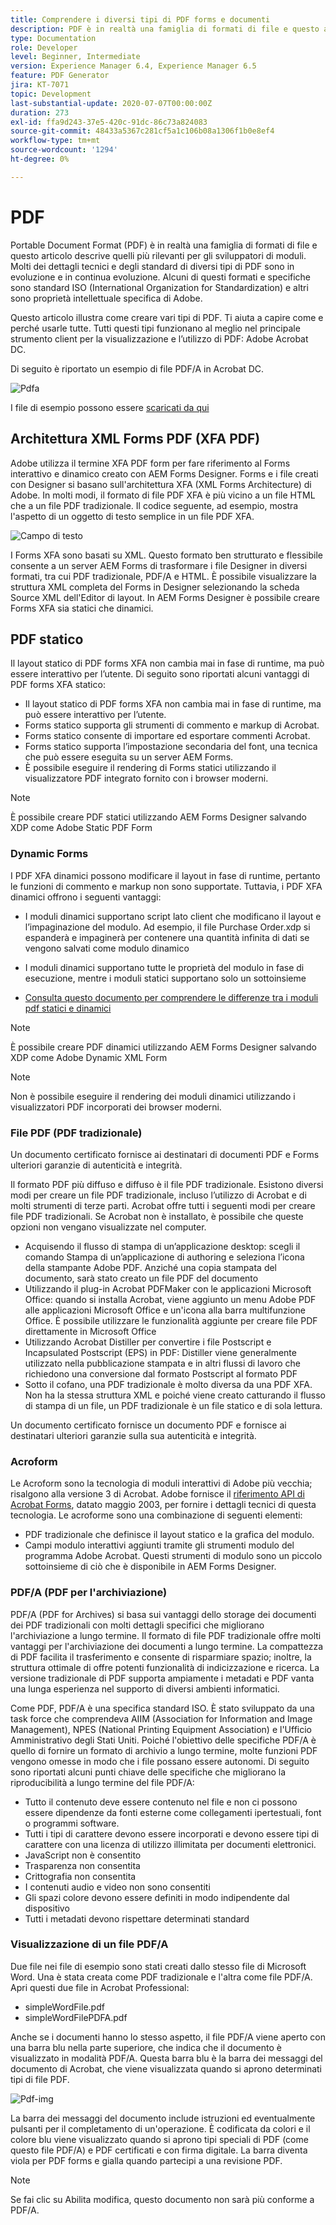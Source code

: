 ```yaml
---
title: Comprendere i diversi tipi di PDF forms e documenti
description: PDF è in realtà una famiglia di formati di file e questo articolo descrive i tipi di PDF importanti e rilevanti per gli sviluppatori di moduli.
type: Documentation
role: Developer
level: Beginner, Intermediate
version: Experience Manager 6.4, Experience Manager 6.5
feature: PDF Generator
jira: KT-7071
topic: Development
last-substantial-update: 2020-07-07T00:00:00Z
duration: 273
exl-id: ffa9d243-37e5-420c-91dc-86c73a824083
source-git-commit: 48433a5367c281cf5a1c106b08a1306f1b0e8ef4
workflow-type: tm+mt
source-wordcount: '1294'
ht-degree: 0%

---
```


# PDF

Portable Document Format (PDF) è in realtà una famiglia di formati di file e questo articolo descrive quelli più rilevanti per gli sviluppatori di moduli. Molti dei dettagli tecnici e degli standard di diversi tipi di PDF sono in evoluzione e in continua evoluzione. Alcuni di questi formati e specifiche sono standard ISO (International Organization for Standardization) e altri sono proprietà intellettuale specifica di Adobe.

Questo articolo illustra come creare vari tipi di PDF. Ti aiuta a capire come e perché usarle tutte. Tutti questi tipi funzionano al meglio nel principale strumento client per la visualizzazione e l’utilizzo di PDF: Adobe Acrobat DC.

Di seguito è riportato un esempio di file PDF/A in Acrobat DC.

![Pdfa](assets/pdfa-file-in-acrobat.png)

I file di esempio possono essere [scaricati da qui](assets/pdf-file-types.zip)

## Architettura XML Forms PDF (XFA PDF)

Adobe utilizza il termine XFA PDF form per fare riferimento al Forms interattivo e dinamico creato con AEM Forms Designer. Forms e i file creati con Designer si basano sull&#39;architettura XFA (XML Forms Architecture) di Adobe. In molti modi, il formato di file PDF XFA è più vicino a un file HTML che a un file PDF tradizionale. Il codice seguente, ad esempio, mostra l&#39;aspetto di un oggetto di testo semplice in un file PDF XFA.

![Campo di testo](assets/text-field.JPG)

I Forms XFA sono basati su XML. Questo formato ben strutturato e flessibile consente a un server AEM Forms di trasformare i file Designer in diversi formati, tra cui PDF tradizionale, PDF/A e HTML. È possibile visualizzare la struttura XML completa del Forms in Designer selezionando la scheda Source XML dell&#39;Editor di layout. In AEM Forms Designer è possibile creare Forms XFA sia statici che dinamici.

## PDF statico

Il layout statico di PDF forms XFA non cambia mai in fase di runtime, ma può essere interattivo per l’utente. Di seguito sono riportati alcuni vantaggi di PDF forms XFA statico:

* Il layout statico di PDF forms XFA non cambia mai in fase di runtime, ma può essere interattivo per l’utente.
* Forms statico supporta gli strumenti di commento e markup di Acrobat.
* Forms statico consente di importare ed esportare commenti Acrobat.
* Forms statico supporta l’impostazione secondaria del font, una tecnica che può essere eseguita su un server AEM Forms.
* È possibile eseguire il rendering di Forms statici utilizzando il visualizzatore PDF integrato fornito con i browser moderni.

>[!NOTE]
>
> È possibile creare PDF statici utilizzando AEM Forms Designer salvando XDP come Adobe Static PDF Form



### Dynamic Forms

I PDF XFA dinamici possono modificare il layout in fase di runtime, pertanto le funzioni di commento e markup non sono supportate. Tuttavia, i PDF XFA dinamici offrono i seguenti vantaggi:

* I moduli dinamici supportano script lato client che modificano il layout e l’impaginazione del modulo. Ad esempio, il file Purchase Order.xdp si espanderà e impaginerà per contenere una quantità infinita di dati se vengono salvati come modulo dinamico
* I moduli dinamici supportano tutte le proprietà del modulo in fase di esecuzione, mentre i moduli statici supportano solo un sottoinsieme

* [Consulta questo documento per comprendere le differenze tra i moduli pdf statici e dinamici](https://experienceleague.adobe.com/docs/experience-manager-learn/forms/document-services/pdf-forms-and-documents.html?lang=it#:~:text=Dynamic%20forms%20support%20all%20the,forms%20support%20only%20a%20subset)

>[!NOTE]
>
> È possibile creare PDF dinamici utilizzando AEM Forms Designer salvando XDP come Adobe Dynamic XML Form

>[!NOTE]
>
> Non è possibile eseguire il rendering dei moduli dinamici utilizzando i visualizzatori PDF incorporati dei browser moderni.

### File PDF (PDF tradizionale)

Un documento certificato fornisce ai destinatari di documenti PDF e Forms ulteriori garanzie di autenticità e integrità.

Il formato PDF più diffuso e diffuso è il file PDF tradizionale. Esistono diversi modi per creare un file PDF tradizionale, incluso l’utilizzo di Acrobat e di molti strumenti di terze parti. Acrobat offre tutti i seguenti modi per creare file PDF tradizionali. Se Acrobat non è installato, è possibile che queste opzioni non vengano visualizzate nel computer.

* Acquisendo il flusso di stampa di un’applicazione desktop: scegli il comando Stampa di un’applicazione di authoring e seleziona l’icona della stampante Adobe PDF. Anziché una copia stampata del documento, sarà stato creato un file PDF del documento
* Utilizzando il plug-in Acrobat PDFMaker con le applicazioni Microsoft Office: quando si installa Acrobat, viene aggiunto un menu Adobe PDF alle applicazioni Microsoft Office e un&#39;icona alla barra multifunzione Office. È possibile utilizzare le funzionalità aggiunte per creare file PDF direttamente in Microsoft Office
* Utilizzando Acrobat Distiller per convertire i file Postscript e Incapsulated Postscript (EPS) in PDF: Distiller viene generalmente utilizzato nella pubblicazione stampata e in altri flussi di lavoro che richiedono una conversione dal formato Postscript al formato PDF
* Sotto il cofano, una PDF tradizionale è molto diversa da una PDF XFA. Non ha la stessa struttura XML e poiché viene creato catturando il flusso di stampa di un file, un PDF tradizionale è un file statico e di sola lettura.

Un documento certificato fornisce un documento PDF e fornisce ai destinatari ulteriori garanzie sulla sua autenticità e integrità.

### Acroform

Le Acroform sono la tecnologia di moduli interattivi di Adobe più vecchia; risalgono alla versione 3 di Acrobat. Adobe fornisce il [riferimento API di Acrobat Forms](assets/FormsAPIReference.pdf), datato maggio 2003, per fornire i dettagli tecnici di questa tecnologia. Le acroforme sono una combinazione di
seguenti elementi:

* PDF tradizionale che definisce il layout statico e la grafica del modulo.
* Campi modulo interattivi aggiunti tramite gli strumenti modulo del programma Adobe Acrobat. Questi strumenti di modulo sono un piccolo sottoinsieme di ciò che è disponibile in AEM Forms Designer.

### PDF/A (PDF per l&#39;archiviazione)

PDF/A (PDF for Archives) si basa sui vantaggi dello storage dei documenti dei PDF tradizionali con molti dettagli specifici che migliorano l&#39;archiviazione a lungo termine. Il formato di file PDF tradizionale offre molti vantaggi per l&#39;archiviazione dei documenti a lungo termine. La compattezza di PDF facilita il trasferimento e consente di risparmiare spazio; inoltre, la struttura ottimale di offre potenti funzionalità di indicizzazione e ricerca. La versione tradizionale di PDF supporta ampiamente i metadati e PDF vanta una lunga esperienza nel supporto di diversi ambienti informatici.

Come PDF, PDF/A è una specifica standard ISO. È stato sviluppato da una task force che comprendeva AIIM (Association for Information and Image Management), NPES (National Printing Equipment Association) e l&#39;Ufficio Amministrativo degli Stati Uniti. Poiché l&#39;obiettivo delle specifiche PDF/A è quello di fornire un formato di archivio a lungo termine, molte funzioni PDF vengono omesse in modo che i file possano essere autonomi. Di seguito sono riportati alcuni punti chiave delle specifiche che migliorano la riproducibilità a lungo termine del file PDF/A:

* Tutto il contenuto deve essere contenuto nel file e non ci possono essere dipendenze da fonti esterne come collegamenti ipertestuali, font o programmi software.
* Tutti i tipi di carattere devono essere incorporati e devono essere tipi di carattere con una licenza di utilizzo illimitata per documenti elettronici.
* JavaScript non è consentito
* Trasparenza non consentita
* Crittografia non consentita
* I contenuti audio e video non sono consentiti
* Gli spazi colore devono essere definiti in modo indipendente dal dispositivo
* Tutti i metadati devono rispettare determinati standard

### Visualizzazione di un file PDF/A

Due file nei file di esempio sono stati creati dallo stesso file di Microsoft Word. Una è stata creata come PDF tradizionale e l&#39;altra come file PDF/A. Apri questi due file in Acrobat Professional:

* simpleWordFile.pdf
* simpleWordFilePDFA.pdf

Anche se i documenti hanno lo stesso aspetto, il file PDF/A viene aperto con una barra blu nella parte superiore, che indica che il documento è visualizzato in modalità PDF/A. Questa barra blu è la barra dei messaggi del documento di Acrobat, che viene visualizzata quando si aprono determinati tipi di file PDF.

![Pdf-img](assets/pdfa-message.png)

La barra dei messaggi del documento include istruzioni ed eventualmente pulsanti per il completamento di un&#39;operazione. È codificata da colori e il colore blu viene visualizzato quando si aprono tipi speciali di PDF (come questo file PDF/A) e PDF certificati e con firma digitale. La barra diventa viola per PDF forms e gialla quando partecipi a una revisione PDF.

>[!NOTE]
>
> Se fai clic su Abilita modifica, questo documento non sarà più conforme a PDF/A.
